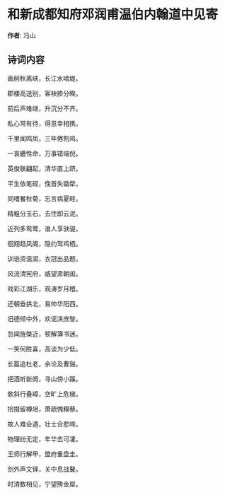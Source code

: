 # 和新成都知府邓润甫温伯内翰道中见寄

**作者**: 冯山

## 诗词内容

画舸秋离峡，长江水啮堤。

郡楼高送别，客袂掺分睽。

前后声难继，升沉分不齐。

私心常有待，得意幸相携。

千里闻鸣凤，三年倦割鸡。

一哀纒性命，万事错端倪。

英俊联翩起，清华直上跻。

平生依笔砚，俛首失锄犂。

同嗜餐秋菊，忘言病夏畦。

精粗分玉石，去住即云泥。

近列多鸳鹭，谁人享𫘝𫘨。

徊翔趋凤阁，隐约驾鸡栖。

训诰资温润，衣冠出品题。

风流清宪府，威望肃朝闺。

戏彩江湖乐，观涛岁月稽。

还朝垂拱北，易帅华阳西。

旧德倾中外，欢谣浃庶黎。

忽闻旌棨近，顿解簿书迷。

一笑何胜喜，高谈为少低。

长篇追杜老，余论及曹谿。

把酒听新阕，寻山傍小蹊。

欹斜行叠嶂，空旷上危梯。

拾掇留樽俎，萧疏愧糗藜。

故人难会遇，壮士合悲啼。

物理纷无定，年华去可凄。

王师行解甲，盟府重盘圭。

剑外声文铎，关中息战鼙。

时清数相见，宁望胯金犀。

